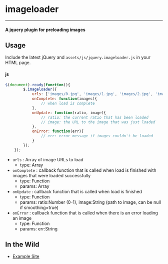 # imageloader

---

#### A jquery plugin for preloading images

## Usage

Include the latest jQuery and `assets/js/jquery.imageloader.js` in your HTML page.

#### js

```javascript
$(document).ready(function(){
        $.imageloader({
            urls: ['images/0.jpg', 'images/1.jpg', 'images/2.jpg', 'images/3.jpg'],
            onComplete: function(images){
                // when load is complete
            },
            onUpdate: function(ratio, image){
                // ratio: the current ratio that has been loaded
                // image: the URL to the image that was just loaded
            },
            onError: function(err){
                // err: error message if images couldn't be loaded
            }
        });
    });
```

* `urls` : Array of image URLs to load
    * type: Array
* `onComplete` : callback function that is called when load is finished with images that were loaded successfully
    * type: Function
    * params: Array
* `onUpdate` : callback function that is called when load is finished
    * type: Function
    * params: ratio:Number (0-1), image:String (path to image, can be null if smoothing=true)
* `onError` : callback function that is called when there is an error loading an image
    * type: Function
    * params: err:String

## In the Wild

* [Example Site](http://nick-jonas.github.com/imageloader)
